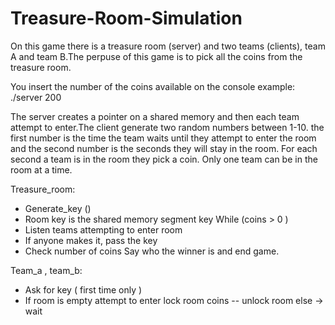 # Treasure-Room-Simulation

On this game there is a treasure room (server) and two teams (clients), team A and team B.The perpuse of this game is to pick all the coins from the treasure room.

You insert the number of the coins available on the console
  example:  ./server 200
  
The server creates a pointer on a shared memory and then each team attempt to enter.The client generate two random numbers between 1-10. the first number is the time the team waits until they attempt to enter the room and the second number is the seconds they will stay in the room. 
For each second a team is in the room they pick a coin.
Only one team can be in the room at a time.

Treasure_room:
- Generate_key ()
- Room key is the shared memory segment key
While (coins > 0 )
- Listen teams attempting to enter room
 - If anyone makes it, pass the key
 - Check number of coins
Say who the winner is and end game.


Team_a , team_b:
- Αsk for key ( first time only )
- If room is empty attempt to enter
lock room
coins --
 unlock room
 else -> wait
